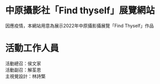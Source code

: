 # 中原攝影社「Find thyself」展覽網站
因應疫情，本網站用意為展示2022年中原攝影攝展覽「Find Thyself」作品
# 活動工作人員
活動總召：侯文家<br>
活動副召：解荃恩<br>
主視覺設計：林詩檠

